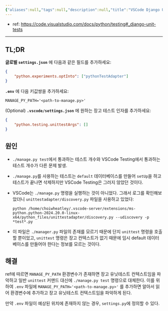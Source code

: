 ```yaml
---
{"aliases":null,"tags":null,"description":null,"title":"VSCode Django Unit Tests","created":"2024-11-26T00:39:11","updated":"2024-11-26T00:56:33","dg-publish":true,"permalink":"/docs/VSCode Django Unit Tests/","dgPassFrontmatter":true}
---
```


- ref: <https://code.visualstudio.com/docs/python/testing#_django-unit-tests>

---

## TL;DR

**글로벌 `settings.json`** 에 다음과 같은 필드를 추가하세요:

```json
{
	"python.experiments.optInto": ["pythonTestAdapter"]
}
```

**`.env`** 에 다음 키값쌍을 추가하세요:

```
MANAGE_PY_PATH='<path-to-manage.py>'
```

(Optional) **`.vscode/settings.json`** 에 원하는 장고 테스트 인자를 추가하세요:

```json
{
	"python.testing.unittestArgs": []
}
```

## 원인

- `./manage.py test`에서 통과하는 테스트 개수와 VSCode Testing에서 통과하는 테스트 개수가 다른 문제 발생.
- `./manage.py`를 사용하는 테스트는 `default` 데이터베이스를 만들어 `setUp`을 하고 테스트가 끝나면 삭제하지만 VSCode Testing은 그러지 않았던 것이다.
- VSCode는 `./manage.py` 명령을 실행하는 것이 아니었다. 그래서 로그를 확인해보았더니 `unittestadapter/discovery.py` 파일을 사용하고 있었다:

	```
	python /home/choiwheatley/.vscode-server/extensions/ms-python.python-2024.20.0-linux-x64/python_files/unittestadapter/discovery.py --udiscovery -p *test*.py
	```

- 이 파일은 `./manager.py` 파일의 존재를 모르기 때문에 단지 `unittest` 명령을 호출할 뿐이었고, `unittest` 명령은 장고 컨텍스트가 없기 때문에 임시 default 데이터베이스를 만들어야 한다는 정보를 모르는 것이다.

## 해결

ref에 따르면 `MANAGE_PY_PATH` 환경변수가 존재하면 장고 유닛테스트 컨텍스트임을 파악하고 일반 `unittest` 커맨드 대신에 `./manage.py test` 명령으로 대체한다. 이를 위하여 `.env` 파일에 `MANAGE_PY_PATH='<path-to-manage.py>'` 를 추가하면 알아서 읽어 환경변수에 추가하고 장고 유닛테스트 컨텍스트임을 파악하게 된다.

만약 `.env` 파일이 예상된 위치에 존재하지 않는 경우, `settings.py`에 정의할 수 있다.
